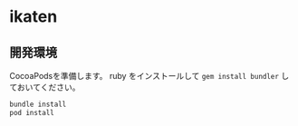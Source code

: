 # ikaten

## 開発環境

CocoaPodsを準備します。
ruby をインストールして `gem install bundler` しておいてください。

```sh
bundle install
pod install
```
